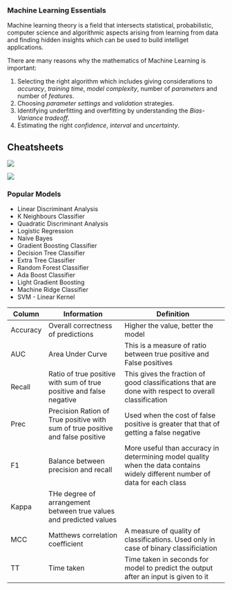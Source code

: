 
### Machine Learning Essentials

Machine learning theory is a field that intersects statistical, probabilistic, computer science and algorithmic aspects arising from learning from data and finding hidden insights which can be used to build intelliget applications. 

There are many reasons why the mathematics of Machine Learning is important: 
1. Selecting the right algorithm which includes giving considerations to _accuracy_, _training time_, _model complexity_, number of _parameters_ and number of _features_. 
2. Choosing _parameter settings_ and _validation_ strategies. 
3. Identifying underfitting and overfitting by understanding the _Bias-Variance tradeoff_. 
4. Estimating the right _confidence_, _interval_ and _uncertainty_. 

## Cheatsheets
![](https://scikit-learn.org/stable/_static/ml_map.png)

![](https://miro.medium.com/max/1400/0*B6MGGFnT-os8NQQV)

### Popular Models
- Linear Discriminant Analysis
- K Neighbours Classifier
- Quadratic Discriminant Analysis 
- Logistic Regression
- Naive Bayes
- Gradient Boosting Classifier
- Decision Tree Classifier
- Extra Tree Classifier 
- Random Forest Classifier
- Ada Boost Classifier
- Light Gradient Boosting
- Machine Ridge Classifier 
- SVM - Linear Kernel




|Column|Information| Definition|
|---|---|---|
|Accuracy| Overall correctness of predictions | Higher the value, better the model|
|AUC | Area Under Curve | This is a measure of ratio between true positive and False positives|
|Recall| Ratio of true positive with sum of true positive and false negative| This gives the fraction of good classifications that are done with respect to overall classification| 
|Prec| Precision Ration of True positive with sum of true positive and false positive| Used when the cost of false positive is greater that that of getting a false negative|
|F1|Balance between precision and recall|More useful than accuracy in determining model quality when the data contains widely different number of data for each class|
|Kappa | THe degree of arrangement between true values and predicted values|
|MCC|Matthews correlation coefficient|A measure of quality of classifications. Used only in case of binary classificiation|
|TT| Time taken| Time taken in seconds for model to predict the output after an input is given to it| 